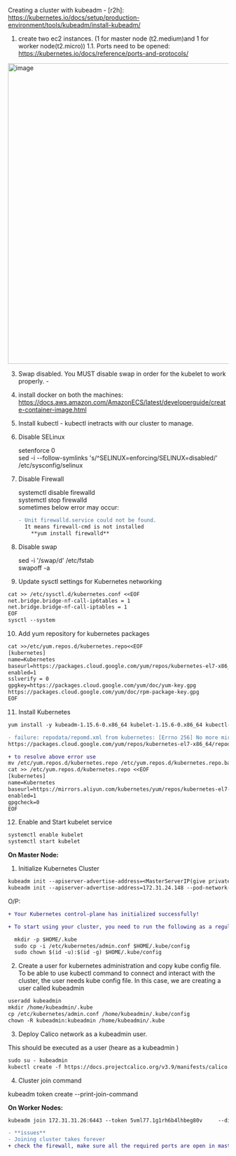 Creating a cluster with kubeadm - 
[r2h]: https://kubernetes.io/docs/setup/production-environment/tools/kubeadm/install-kubeadm/

1. create two ec2 instances. (1 for master node (t2.medium)and 1 for worker node(t2.micro))
1.1. Ports need to be opened:
  https://kubernetes.io/docs/reference/ports-and-protocols/ 
  <img width="686" alt="image" src="https://user-images.githubusercontent.com/25228357/164200818-632665df-26ce-44ea-b671-ce6c3ba30c3a.png">

3. Swap disabled. You MUST disable swap in order for the kubelet to work properly. - 
4. install docker on both the machines:
   https://docs.aws.amazon.com/AmazonECS/latest/developerguide/create-container-image.html
5. Install kubectl - kubectl inetracts with our cluster to manage.

6. Disable SELinux

    setenforce 0 <br />
    sed -i --follow-symlinks 's/^SELINUX=enforcing/SELINUX=disabled/' /etc/sysconfig/selinux
7. Disable Firewall

    systemctl disable firewalld <br />
    systemctl stop firewalld <br />
    sometimes below error may occur: <br />
    ```diff 
    - Unit firewalld.service could not be found.
      It means firewall-cmd is not installed
        **yum install firewalld**
8. Disable swap

    sed -i '/swap/d' /etc/fstab <br />
    swapoff -a
9. Update sysctl settings for Kubernetes networking
```diff 
cat >> /etc/sysctl.d/kubernetes.conf <<EOF
net.bridge.bridge-nf-call-ip6tables = 1
net.bridge.bridge-nf-call-iptables = 1
EOF
sysctl --system
```                                               
 10. Add yum repository for kubernetes packages
 ```diff                                     
cat >>/etc/yum.repos.d/kubernetes.repo<<EOF
[kubernetes]
name=Kubernetes
baseurl=https://packages.cloud.google.com/yum/repos/kubernetes-el7-x86_64
enabled=1
sslverify = 0
gpgkey=https://packages.cloud.google.com/yum/doc/yum-key.gpg
https://packages.cloud.google.com/yum/doc/rpm-package-key.gpg
EOF

  ```
  11. Install Kubernetes
  ```diff 
yum install -y kubeadm-1.15.6-0.x86_64 kubelet-1.15.6-0.x86_64 kubectl-1.15.6-0.x86_64
```

```diff
- failure: repodata/repomd.xml from kubernetes: [Errno 256] No more mirrors to try.
https://packages.cloud.google.com/yum/repos/kubernetes-el7-x86_64/repodata/repomd.xml: [Errno -1] repomd.xml signature could not be verified for kubernetes
```
```diff
+ to resolve above error use
mv /etc/yum.repos.d/kubernetes.repo /etc/yum.repos.d/kubernetes.repo.bak
cat >> /etc/yum.repos.d/kubernetes.repo <<EOF
[kubernetes]
name=Kubernetes
baseurl=https://mirrors.aliyun.com/kubernetes/yum/repos/kubernetes-el7-x86_64/
enabled=1
gpgcheck=0
EOF
```

12. Enable and Start kubelet service
```diff
systemctl enable kubelet
systemctl start kubelet
```
**On Master Node:**
1. Initialize Kubernetes Cluster
```diff
kubeadm init --apiserver-advertise-address=<MasterServerIP(give privateIP address here)> --pod-network-cidr=192.168.0.0/16
kubeadm init --apiserver-advertise-address=172.31.24.148 --pod-network-cidr=192.168.0.0/16
```
O/P: 
```diff
+ Your Kubernetes control-plane has initialized successfully!

+ To start using your cluster, you need to run the following as a regular user:(so create the user first following step 2

  mkdir -p $HOME/.kube
  sudo cp -i /etc/kubernetes/admin.conf $HOME/.kube/config
  sudo chown $(id -u):$(id -g) $HOME/.kube/config
```
2. Create a user for kubernetes administration and copy kube config file.
To be able to use kubectl command to connect and interact with the cluster, the user needs kube config file.
In this case, we are creating a user called kubeadmin
```diff
useradd kubeadmin 
mkdir /home/kubeadmin/.kube
cp /etc/kubernetes/admin.conf /home/kubeadmin/.kube/config
chown -R kubeadmin:kubeadmin /home/kubeadmin/.kube
```
3. Deploy Calico network as a kubeadmin user.

This should be executed as a user (heare as a kubeadmin )
```diff
sudo su - kubeadmin 
kubectl create -f https://docs.projectcalico.org/v3.9/manifests/calico.yaml
```
4. Cluster join command

kubeadm token create --print-join-command


**On Worker Nodes:**
```diff
kubeadm join 172.31.31.26:6443 --token 5vml77.1g1rh6b4lhbeg80v     --discovery-token-ca-cert-hash sha256:c2eee6235ea3c1a45a7d141b8abf5fe5890eb8c6e76f233dd7952ac897f02c23
```
```diff
- **issues**
- Joining cluster takes forever
+ check the firewall, make sure all the required ports are open in master machine.
```
